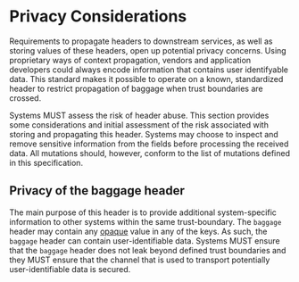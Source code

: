 # Privacy Considerations

Requirements to propagate headers to downstream services, as well as storing values of these headers, open up potential privacy concerns.
Using proprietary ways of context propagation, vendors and application developers could always encode information that contains user identifyable data.
This standard makes it possible to operate on a known, standardized header to restrict propagation of baggage when trust boundaries are crossed.

Systems MUST assess the risk of header abuse. This section provides some considerations and initial assessment of the risk associated with storing and propagating this header. Systems may choose to inspect and remove sensitive information from the fields before processing the received data. All mutations should, however, conform to the list of mutations defined in this specification.

## Privacy of the baggage header
The main purpose of this header is to provide additional system-specific information to other systems within the same trust-boundary.
The `baggage` header may contain any <a href="#opaque">opaque</a> value in any of the keys.
As such, the `baggage` header can contain user-identifiable data.
Systems MUST ensure that the `baggage` header does not leak beyond defined trust boundaries and they MUST ensure that the channel that is used to transport potentially user-identifiable data is secured.
